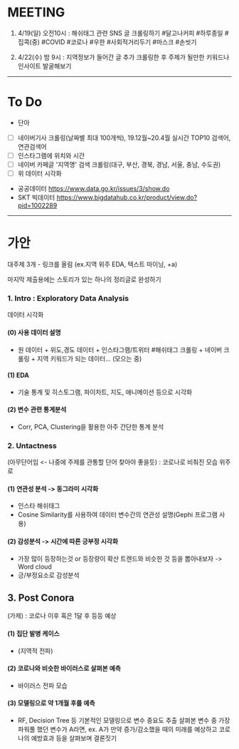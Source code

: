 
# MEETING
1. 4/19(일) 오전10시 : 해쉬태그 관련 SNS 글 크롤링하기
&#35;달고나커피 &#35;하루종일 &#35;집콕(중) &#35;COVID &#35;코로나 &#35;우한 &#35;사회적거리두기 &#35;마스크 &#35;손씻기

2. 4/22(수) 밤 9시 : 지역정보가 들어간 글 추가 크롤링한 후 주제가 될만한 키워드나 인사이트 발굴해보기
-----

# To Do
* 단아
* [ ] 네이버기사 크롤링(날짜별 최대 100개씩), 19.12월~20.4월 실시간 TOP10 검색어, 연관검색어
* [ ] 인스타그램에 위치와 시간
* [ ] 네이버 카페글 '지역명' 검색 크롤링(대구, 부산, 경북, 경남, 서울, 충남, 수도권)
* [ ] 위 데이터 시각화

* 공공데이터
https://www.data.go.kr/issues/3/show.do
* SKT 빅데이터
https://www.bigdatahub.co.kr/product/view.do?pid=1002289
-----


# 가안
대주제 3개 - 링크를 올림 (ex.지역 위주 EDA, 텍스트 마이닝, +a)

마지막 제출용에는 스토리가 있는 하나의 정리글로 완성하기


### 1. Intro : Exploratory Data Analysis
데이터 시각화

#### (0) 사용 데이터 설명
- 원 데이터 + 위도,경도 데이터 + 인스타그램/트위터 #해쉬태그 크롤링 + 네이버 크롤링 + 지역 키워드가 되는 데이터...  (모으는 중)

#### (1) EDA
- 기술 통계 및 히스토그램, 파이차트, 지도, 애니메이션 등으로 시각화

#### (2) 변수 관련 통계분석
- Corr, PCA, Clustering을 활용한 아주 간단한 통계 분석

### 2. Untactness
(아무단어임 <- 나중에 주제를 관통할 단어 찾아야 좋을듯) : 코로나로 비춰진 모습 위주로

#### (1) 연관성 분석 -> 동그라미 시각화
- 인스타 해쉬태그
- Cosine Similarity를 사용하여 데이터 변수간의 연관성 설명(Gephi 프로그램 사용)

#### (2) 감성분석 -> 시간에 따른 긍부정 시각화
- 가장 많이 등장하는것 or 등장량이 확산 트렌드와 비슷한 것 등을 뽑아내보자 -> Word cloud
- 긍/부정요소로 감성분석

## 3. Post Conora
(가제) : 코로나 이후 혹은 1달 후 등등 예상

#### (1) 집단 발병 케이스
- (지역적 전파)

#### (2) 코로나와 비슷한 바이러스로 살펴본 예측
- 바이러스 전파 모습

#### (3) 모델링으로 약 1개월 후를 예측
- RF, Decision Tree 등 기본적인 모델링으로 변수 중요도 추출
  살펴본 변수 중 가장 파워풀 했던 변수가 A라면,
  ex. A가 만약 증가/감소했을 때의 미래를 예상하고 코로나의 예방효과 등을 살펴보며 결론짓기
